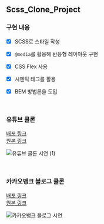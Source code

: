 ## Scss_Clone_Project

### 구현 내용

- [x] SCSS로 스타일 작성
- [x] `@media`를 활용해 반응형 레이아웃 구현
- [x] CSS Flex 사용
- [x] 시멘틱 태그를 활용
- [x] BEM 방법론을 도입


</br>

### 유튜브 클론 
[배포 링크](https://youtube-clone-ochre.vercel.app/)  
[원본 링크](https://www.youtube.com/)

![유튜브 클론 시연 (1)](https://user-images.githubusercontent.com/81611808/135030934-70d3ea5f-67d7-4a2a-9f02-b57b80483f2f.gif)

</br>

### 카카오뱅크 블로그 클론
[배포 링크](https://kakaobank-blog-clone.vercel.app)  
[원본 링크](https://blog.kakaobank.com/)

![카카오뱅크 블로그 시연](https://user-images.githubusercontent.com/81611808/135030318-9ff8c02a-37e6-44c0-84b0-2b404ace0589.gif)



